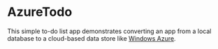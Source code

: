 AzureTodo
================
This simple to-do list app demonstrates converting an app from a local database to a cloud-based data store like [Windows Azure](http://windowsazure.com).

